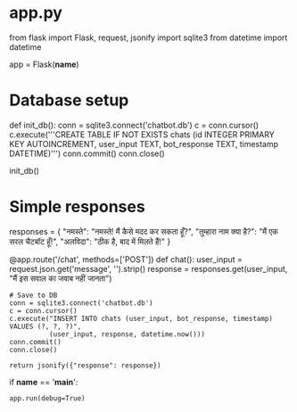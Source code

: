 # app.py
from flask import Flask, request, jsonify
import sqlite3
from datetime import datetime

app = Flask(__name__)

# Database setup
def init_db():
    conn = sqlite3.connect('chatbot.db')
    c = conn.cursor()
    c.execute('''CREATE TABLE IF NOT EXISTS chats
                 (id INTEGER PRIMARY KEY AUTOINCREMENT,
                  user_input TEXT,
                  bot_response TEXT,
                  timestamp DATETIME)''')
    conn.commit()
    conn.close()

init_db()

# Simple responses
responses = {
    "नमस्ते": "नमस्ते! मैं कैसे मदद कर सकता हूँ?",
    "तुम्हारा नाम क्या है?": "मैं एक सरल चैटबॉट हूँ!", 
    "अलविदा": "ठीक है, बाद में मिलते हैं!"
}

@app.route('/chat', methods=['POST'])
def chat():
    user_input = request.json.get('message', '').strip()
    response = responses.get(user_input, "मैं इस सवाल का जवाब नहीं जानता")
    
    # Save to DB
    conn = sqlite3.connect('chatbot.db')
    c = conn.cursor()
    c.execute("INSERT INTO chats (user_input, bot_response, timestamp) VALUES (?, ?, ?)",
              (user_input, response, datetime.now()))
    conn.commit()
    conn.close()
    
    return jsonify({"response": response})

if __name__ == '__main__':

    app.run(debug=True)
